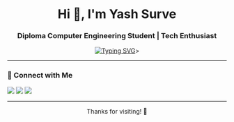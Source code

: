 <h1 align="center">Hi 👋, I'm Yash Surve</h1>
<h3 align="center">Diploma Computer Engineering Student | Tech Enthusiast</h3>

<p align="center">
  <a href="https://git.io/typing-svg"><img src="https://readme-typing-svg.herokuapp.com?font=Fira+Code&pause=1000&color=F7E154&background=FFFFFF00&center=true&vCenter=true&width=435&lines=Welcome+to+my+GitHub+Profile!%F0%9F%98%8E;Lets+Build+something+cool+%F0%9F%92%BB" alt="Typing SVG" /></a>>
</p>

---

### 🔗 Connect with Me
<p align="left">
  <a href="mailto:your.surveyash2005@gmail.com.com"><img src="https://img.shields.io/badge/Email-D14836?style=for-the-badge&logo=gmail&logoColor=white" /></a>
  <a href="https://www.linkedin.com/in/yashhsurve"><img src="https://img.shields.io/badge/LinkedIn-blue?style=for-the-badge&logo=linkedin&logoColor=white" /></a>
  <a href="https://www.instagram.com/yashhsurve"><img src="https://img.shields.io/badge/Instagram-E4405F?style=for-the-badge&logo=instagram&logoColor=white" /></a>
</p>

---

<p align="center">Thanks for visiting! 🚀</p>
